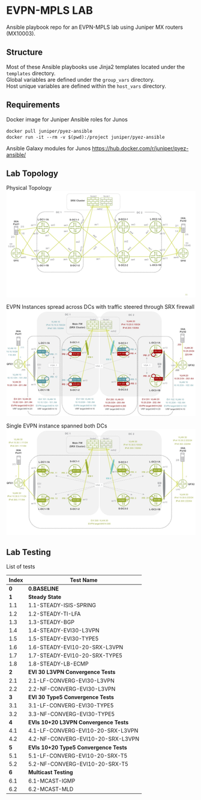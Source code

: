 # EVPN-MPLS LAB
Ansible playbook repo for an EVPN-MPLS lab using Juniper MX routers (MX10003).

## Structure
Most of these Ansible playbooks use Jinja2 templates located under the `templates` directory.\
Global variables are defined under the `group_vars` directory.\
Host unique variables are defined within the `host_vars` directory.

## Requirements
Docker image for Juniper Ansible roles for Junos
```
docker pull juniper/pyez-ansible
docker run -it --rm -v $(pwd):/project juniper/pyez-ansible
```
Ansible Galaxy modules for Junos 
https://hub.docker.com/r/juniper/pyez-ansible/


## Lab Topology
Physical Topology
![Image1 of lab topology](https://github.com/tplisson/evpn-mpls-lab/blob/master/lab-topology-1.jpg)

EVPN Instances spread across DCs with traffic steered through SRX firewall
![Image2 of lab topology](https://github.com/tplisson/evpn-mpls-lab/blob/master/lab-topology-2.jpg)

Single EVPN instance spanned both DCs
![Image2 of lab topology](https://github.com/tplisson/evpn-mpls-lab/blob/master/lab-topology-3.jpg)

## Lab Testing
List of tests

Index	| Test Name
--- | --- 
**0** | **0.BASELINE**
**1**	| **Steady State**
1.1	| 1.1-STEADY-ISIS-SPRING
1.2	| 1.2-STEADY-TI-LFA
1.3	| 1.3-STEADY-BGP
1.4	| 1.4-STEADY-EVI30-L3VPN
1.5	| 1.5-STEADY-EVI30-TYPE5
1.6	| 1.6-STEADY-EVI10-20-SRX-L3VPN
1.7	| 1.7-STEADY-EVI10-20-SRX-TYPE5
1.8	| 1.8-STEADY-LB-ECMP
**2**	| **EVI 30 L3VPN Convergence Tests**
2.1	| 	2.1-LF-CONVERG-EVI30-L3VPN
2.2	| 	2.2-NF-CONVERG-EVI30-L3VPN
**3** |	**EVI 30 Type5 Convergence Tests**
3.1	| 	3.1-LF-CONVERG-EVI30-TYPE5
3.2	| 	3.3-NF-CONVERG-EVI30-TYPE5
**4** |	**EVIs 10+20 L3VPN Convergence Tests**
4.1	| 	4.1-LF-CONVERG-EVI10-20-SRX-L3VPN
4.2	| 	4.2-NF-CONVERG-EVI10-20-SRX-L3VPN
**5** |	**EVIs 10+20 Type5 Convergence Tests**
5.1	| 	5.1-LF-CONVERG-EVI10-20-SRX-T5
5.2	| 	5.2-NF-CONVERG-EVI10-20-SRX-T5
**6** |	**Multicast Testing**
6.1	| 	6.1-MCAST-IGMP
6.2	| 	6.2-MCAST-MLD

